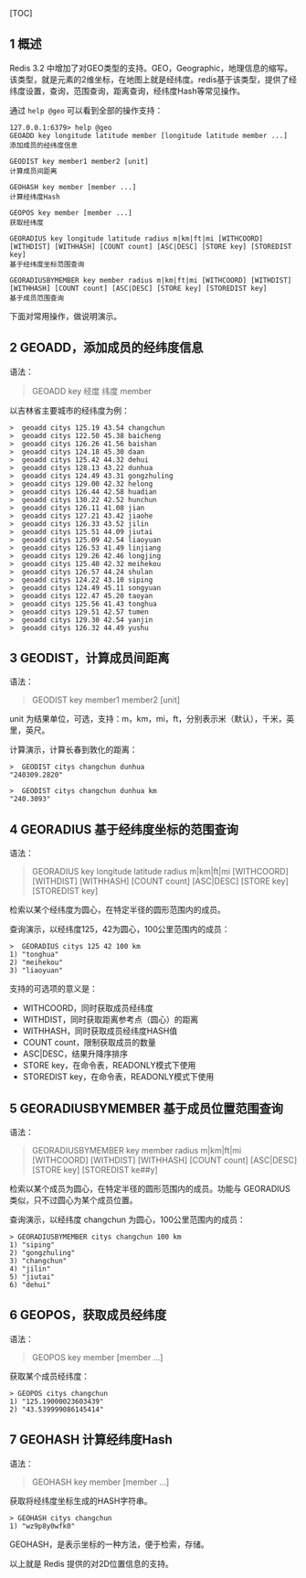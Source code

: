 [TOC]
## 1 概述

Redis 3.2 中增加了对GEO类型的支持。GEO，Geographic，地理信息的缩写。该类型，就是元素的2维坐标，在地图上就是经纬度。redis基于该类型，提供了经纬度设置，查询，范围查询，距离查询，经纬度Hash等常见操作。

通过 `help @geo` 可以看到全部的操作支持：

```shell
127.0.0.1:6379> help @geo
GEOADD key longitude latitude member [longitude latitude member ...]
添加成员的经纬度信息

GEODIST key member1 member2 [unit]
计算成员间距离

GEOHASH key member [member ...]
计算经纬度Hash

GEOPOS key member [member ...]
获取经纬度

GEORADIUS key longitude latitude radius m|km|ft|mi [WITHCOORD] [WITHDIST] [WITHHASH] [COUNT count] [ASC|DESC] [STORE key] [STOREDIST key]
基于经纬度坐标范围查询

GEORADIUSBYMEMBER key member radius m|km|ft|mi [WITHCOORD] [WITHDIST] [WITHHASH] [COUNT count] [ASC|DESC] [STORE key] [STOREDIST key]
基于成员范围查询
```


下面对常用操作，做说明演示。

## 2 GEOADD，添加成员的经纬度信息

语法：

> GEOADD key 经度 纬度 member

以吉林省主要城市的经纬度为例：

```shell
>  geoadd citys 125.19 43.54 changchun
>  geoadd citys 122.50 45.38 baicheng
>  geoadd citys 126.26 41.56 baishan
>  geoadd citys 124.18 45.30 daan
>  geoadd citys 125.42 44.32 dehui 
>  geoadd citys 128.13 43.22 dunhua
>  geoadd citys 124.49 43.31 gongzhuling 
>  geoadd citys 129.00 42.32 helong
>  geoadd citys 126.44 42.58 huadian
>  geoadd citys 130.22 42.52 hunchun
>  geoadd citys 126.11 41.08 jian
>  geoadd citys 127.21 43.42 jiaohe 
>  geoadd citys 126.33 43.52 jilin
>  geoadd citys 125.51 44.09 jiutai
>  geoadd citys 125.09 42.54 liaoyuan
>  geoadd citys 126.53 41.49 linjiang
>  geoadd citys 129.26 42.46 longjing
>  geoadd citys 125.40 42.32 meihekou
>  geoadd citys 126.57 44.24 shulan
>  geoadd citys 124.22 43.10 siping
>  geoadd citys 124.49 45.11 songyuan
>  geoadd citys 122.47 45.20 taoyan
>  geoadd citys 125.56 41.43 tonghua
>  geoadd citys 129.51 42.57 tumen
>  geoadd citys 129.30 42.54 yanjin
>  geoadd citys 126.32 44.49 yushu
```


## 3 GEODIST，计算成员间距离

语法：

> GEODIST key member1 member2 [unit]

unit 为结果单位，可选，支持：m，km，mi，ft，分别表示米（默认），千米，英里，英尺。

计算演示，计算长春到敦化的距离：

```shell
>  GEODIST citys changchun dunhua
"240309.2820"

>  GEODIST citys changchun dunhua km
"240.3093"
```

## 4 GEORADIUS 基于经纬度坐标的范围查询

语法：

> GEORADIUS key longitude latitude radius m|km|ft|mi [WITHCOORD] [WITHDIST] [WITHHASH] [COUNT count] [ASC|DESC] [STORE key] [STOREDIST key]

检索以某个经纬度为圆心，在特定半径的圆形范围内的成员。

查询演示，以经纬度125，42为圆心，100公里范围内的成员：

```shell
>  GEORADIUS citys 125 42 100 km
1) "tonghua"
2) "meihekou"
3) "liaoyuan"
```

支持的可选项的意义是：

- WITHCOORD，同时获取成员经纬度
- WITHDIST，同时获取距离参考点（圆心）的距离
- WITHHASH，同时获取成员经纬度HASH值
- COUNT count，限制获取成员的数量
- ASC|DESC，结果升降序排序
- STORE key，在命令表，READONLY模式下使用
- STOREDIST key，在命令表，READONLY模式下使用

## 5 GEORADIUSBYMEMBER 基于成员位置范围查询

语法：

> GEORADIUSBYMEMBER key member radius m|km|ft|mi [WITHCOORD] [WITHDIST] [WITHHASH] [COUNT count] [ASC|DESC] [STORE key] [STOREDIST ke##y]

检索以某个成员为圆心，在特定半径的圆形范围内的成员。功能与 GEORADIUS 类似，只不过圆心为某个成员位置。

查询演示，以经纬度 changchun 为圆心，100公里范围内的成员：

```shell
> GEORADIUSBYMEMBER citys changchun 100 km
1) "siping"
2) "gongzhuling"
3) "changchun"
4) "jilin"
5) "jiutai"
6) "dehui"
```


## 6 GEOPOS，获取成员经纬度

语法：

> GEOPOS key member [member ...]

获取某个成员经纬度：

```shell
> GEOPOS citys changchun
1) "125.19000023603439"
2) "43.539999086145414"
```

## 7 GEOHASH 计算经纬度Hash

语法：

> GEOHASH key member [member ...]

获取将经纬度坐标生成的HASH字符串。

```shell
> GEOHASH citys changchun
1) "wz9p8y0wfk0"
```


GEOHASH，是表示坐标的一种方法，便于检索，存储。

以上就是 Redis 提供的对2D位置信息的支持。
